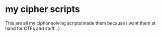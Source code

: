 <h1>my cipher scripts</h1>
This are all my cipher solving scripts(made them because i want them at hand for CTFs and stuff...)
